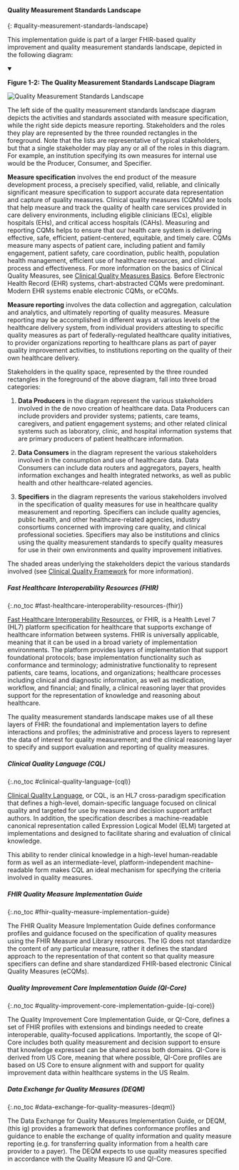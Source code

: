 #### Quality Measurement Standards Landscape
{: #quality-measurement-standards-landscape}

This implementation guide is part of a larger FHIR-based quality improvement
and quality measurement standards landscape, depicted in the following
diagram:

<details open>
<summary>

<b>Figure 1-2: The Quality Measurement Standards Landscape Diagram</b>

</summary>

<img src="quality-measurement-standards-landscape.png"
alt="Quality Measurement Standards Landscape" class="img-responsive img-rounded center-block"/>

</details>

The left side of the quality measurement standards landscape diagram depicts
the activities and standards associated with measure specification, while the
right side depicts measure reporting. Stakeholders and the roles they play are
represented by the three rounded rectangles in the foreground. Note that the
lists are representative of typical stakeholders, but that a single stakeholder
may play any or all of the roles in this diagram. For example, an institution
specifying its own measures for internal use would be the Producer, Consumer,
and Specifier.

**Measure specification** involves the end product of the measure
development process, a precisely specified, valid, reliable, and clinically
significant measure specification to support accurate data representation and
capture of quality measures. Clinical quality measures (CQMs) are tools that
help measure and track the quality of health care services provided in care
delivery environments, including eligible clinicians (ECs), eligible hospitals
(EHs), and critical access hospitals (CAHs). Measuring and reporting CQMs helps
to ensure that our health care system is delivering effective, safe, efficient,
patient-centered, equitable, and timely care. CQMs measure many aspects of
patient care, including patient and family engagement, patient safety, care
coordination, public health, population health management, efficient use of
healthcare resources, and clinical process and effectiveness. For more
information on the basics of Clinical Quality Measures, see
[Clinical Quality Measures Basics](https://www.cms.gov/Regulations-and-Guidance/Legislation/EHRIncentivePrograms/ClinicalQualityMeasures.html).
Before Electronic Health Record (EHR) systems, chart-abstracted CQMs were
predominant. Modern EHR systems enable electronic CQMs, or eCQMs.

**Measure reporting** involves the data collection and aggregation,
calculation and analytics, and ultimately reporting of quality measures. Measure
reporting may be accomplished in different ways at various levels of the
healthcare delivery system, from individual providers attesting to specific
quality measures as part of federally-regulated healthcare quality initiatives,
to provider organizations reporting to healthcare plans as part of payer quality
improvement activities, to institutions reporting on the quality of their own
healthcare delivery.

Stakeholders in the quality space, represented by the three rounded
rectangles in the foreground of the above diagram, fall into three broad
categories:

1.  **Data Producers** in the diagram represent the various stakeholders
involved in the de novo creation of healthcare data. Data Producers can include
providers and provider systems; patients, care teams, caregivers, and patient
engagement systems; and other related clinical systems such as laboratory,
clinic, and hospital information systems that are primary producers of patient
healthcare information.

2.  **Data Consumers** in the diagram represent the various stakeholders
involved in the consumption and use of healthcare data. Data Consumers can
include data routers and aggregators, payers, health information exchanges and
health integrated networks, as well as public health and other
healthcare-related agencies.

3.  **Specifiers** in the diagram represents the various stakeholders involved
in the specification of quality measures for use in healthcare quality
measurement and reporting. Specifiers can include quality agencies, public
health, and other healthcare-related agencies, industry consortiums concerned
with improving care quality, and clinical professional societies. Specifiers may
also be institutions and clinics using the quality measurement standards to
specify quality measures for use in their own environments and quality
improvement initiatives.

The shaded areas underlying the stakeholders depict the various standards
involved (see [Clinical Quality Framework](https://confluence.hl7.org/display/CQIWC/Clinical+Quality+Framework)
for more information).

##### Fast Healthcare Interoperability Resources (FHIR)
{:.no_toc #fast-healthcare-interoperability-resources-(fhir)}

[Fast Healthcare Interoperability Resources](http://hl7.org/fhir),
or FHIR, is a Health Level 7 (HL7) platform specification for healthcare that
supports exchange of healthcare information between systems. FHIR is universally
applicable, meaning that it can be used in a broad variety of implementation
environments. The platform provides layers of implementation that support
foundational protocols; base implementation functionality such as conformance
and terminology; administrative functionality to represent patients, care teams,
locations, and organizations; healthcare processes including clinical and
diagnostic information, as well as medication, workflow, and financial; and
finally, a clinical reasoning layer that provides support for the representation
of knowledge and reasoning about healthcare.

The quality measurement standards landscape makes use of all these layers of
FHIR: the foundational and implementation layers to define interactions and
profiles; the administrative and process layers to represent the data of
interest for quality measurement; and the clinical reasoning layer to specify
and support evaluation and reporting of quality measures.

##### Clinical Quality Language (CQL)
{:.no_toc #clinical-quality-language-(cql)}

[Clinical Quality Language](https://cql.hl7.org), or CQL, is an HL7 cross-paradigm specification
that defines a high-level, domain-specific language focused on clinical quality
and targeted for use by measure and decision support artifact authors. In
addition, the specification describes a machine-readable canonical
representation called Expression Logical Model (ELM) targeted at implementations
and designed to facilitate sharing and evaluation of clinical knowledge.

This ability to render clinical knowledge in a high-level human-readable form
as well as an intermediate-level, platform-independent machine-readable form
makes CQL an ideal mechanism for specifying the criteria involved in quality
measures.

##### FHIR Quality Measure Implementation Guide
{:.no_toc #fhir-quality-measure-implementation-guide}

The FHIR Quality Measure Implementation Guide defines conformance
profiles and guidance focused on the specification of quality measures using the
FHIR Measure and Library resources. The IG does not standardize the content of
any particular measure, rather it defines the standard approach to the
representation of that content so that quality measure specifiers can define and
share standardized FHIR-based electronic Clinical Quality Measures (eCQMs).

##### Quality Improvement Core Implementation Guide (QI-Core)
{:.no_toc #quality-improvement-core-implementation-guide-(qi-core)}
<div class="new-content">
The Quality Improvement Core Implementation Guide, or QI-Core, defines a set
of FHIR profiles with extensions and bindings needed to create interoperable,
quality-focused applications. Importantly, the scope of QI-Core includes both
quality measurement and decision support to ensure that knowledge expressed can
be shared across both domains. QI-Core is derived from US Core, meaning that
where possible, QI-Core profiles are based on US Core to ensure alignment with
and support for quality improvement data within healthcare systems in the US
Realm.</div>

##### Data Exchange for Quality Measures (DEQM)
{:.no_toc #data-exchange-for-quality-measures-(deqm)}

The Data Exchange for Quality Measures Implementation Guide, or DEQM, (this ig)
provides a framework that defines conformance profiles and guidance to enable
the exchange of quality information and quality measure reporting (e.g. for
transferring quality information from a health care provider to a payer). The
DEQM expects to use quality measures specified in accordance with the Quality
Measure IG and QI-Core.
